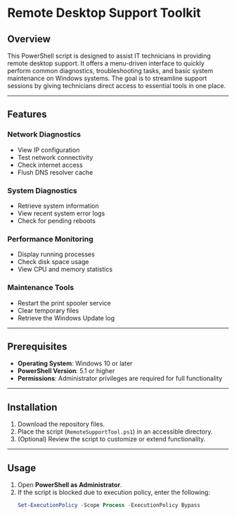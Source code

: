 # Remote Desktop Support Toolkit

## Overview

This PowerShell script is designed to assist IT technicians in providing remote desktop support. It offers a menu-driven interface to quickly perform common diagnostics, troubleshooting tasks, and basic system maintenance on Windows systems. The goal is to streamline support sessions by giving technicians direct access to essential tools in one place.

---

## Features

### Network Diagnostics
- View IP configuration
- Test network connectivity
- Check internet access
- Flush DNS resolver cache

### System Diagnostics
- Retrieve system information
- View recent system error logs
- Check for pending reboots

### Performance Monitoring
- Display running processes
- Check disk space usage
- View CPU and memory statistics

### Maintenance Tools
- Restart the print spooler service
- Clear temporary files
- Retrieve the Windows Update log

---

## Prerequisites

- **Operating System**: Windows 10 or later
- **PowerShell Version**: 5.1 or higher
- **Permissions**: Administrator privileges are required for full functionality

---

## Installation

1. Download the repository files.
2. Place the script (`RemoteSupportTool.ps1`) in an accessible directory.
3. (Optional) Review the script to customize or extend functionality.

---

## Usage

1. Open **PowerShell as Administrator**.
2. If the script is blocked due to execution policy, enter the following:
   ```powershell
   Set-ExecutionPolicy -Scope Process -ExecutionPolicy Bypass
